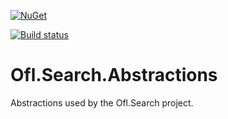 [![NuGet](https://img.shields.io/nuget/v/Ofl.Search.Abstractions.svg)](https://www.nuget.org/packages/Ofl.Search.Abstractions/)

[![Build status](https://ci.appveyor.com/api/projects/status/ipml5ejcklfglujl?svg=true)](https://ci.appveyor.com/project/OneFrameLink/ofl-search-abstractions)

# Ofl.Search.Abstractions
Abstractions used by the Ofl.Search project.

